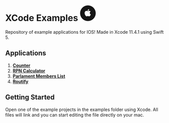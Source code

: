 


# XCode Examples [![logo](applet.png)]()
Repository of example applications for IOS! Made in Xcode 11.4.1 using Swift 5.


## Applications
1. **[Counter](Counter.md)**
2. **[RPN Calculator](RPNCalc.md)**
3. **[Parlament Members List](ParlamentMembers.md)**
4. **[Routify](Routify.md)**


## Getting Started

Open one of the example projects in the examples folder using Xcode. All files will link and you can start editing the file directly on your mac. 
